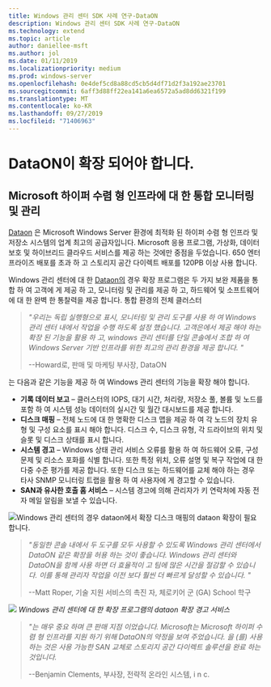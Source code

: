```yaml
---
title: Windows 관리 센터 SDK 사례 연구-DataON
description: Windows 관리 센터 SDK 사례 연구-DataON
ms.technology: extend
ms.topic: article
author: daniellee-msft
ms.author: jol
ms.date: 01/11/2019
ms.localizationpriority: medium
ms.prod: windows-server
ms.openlocfilehash: 0e4def5cd8a88cd5cb5d4df71d2f3a192ae23701
ms.sourcegitcommit: 6aff3d88ff22ea141a6ea6572a5ad8dd6321f199
ms.translationtype: MT
ms.contentlocale: ko-KR
ms.lasthandoff: 09/27/2019
ms.locfileid: "71406963"
---
```

# <a name="dataon-must-extension"></a>DataON이 확장 되어야 합니다.

## <a name="integrated-monitoring-and-management-for-microsoft-hyper-converged-infrastructure"></a>Microsoft 하이퍼 수렴 형 인프라에 대 한 통합 모니터링 및 관리

[Dataon](http://www.dataonstorage.com/) 은 Microsoft Windows Server 환경에 최적화 된 하이퍼 수렴 형 인프라 및 저장소 시스템의 업계 최고의 공급자입니다. Microsoft 응용 프로그램, 가상화, 데이터 보호 및 하이브리드 클라우드 서비스를 제공 하는 것에만 중점을 두었습니다. 650 엔터프라이즈 배포를 초과 하 고 스토리지 공간 다이렉트 배포를 120PB 이상 사용 합니다.

Windows 관리 센터에 대 한 [Dataon의](http://www.dataonstorage.com/must) 경우 확장 프로그램은 두 가지 보완 제품을 통합 하 여 고객에 게 제공 하 고, 모니터링 및 관리를 제공 하 고, 하드웨어 및 소프트웨어에 대 한 완벽 한 통찰력을 제공 합니다. 통합 환경의 전체 클러스터

> <cite>"우리는 독립 실행형으로 표시, 모니터링 및 관리 도구를 사용 하 여 Windows 관리 센터 내에서 작업을 수행 하도록 설정 했습니다. 고객은에서 제공 해야 하는 확장 된 기능을 활용 하 고, windows 관리 센터를 단일 콘솔에서 조합 하 여 Windows Server 기반 인프라를 위한 최고의 관리 환경을 제공 합니다. "</cite>
>
> --Howard로, 판매 및 마케팅 부사장, DataON

는 다음과 같은 기능을 제공 하 여 Windows 관리 센터의 기능을 확장 해야 합니다.
- **기록 데이터 보고** – 클러스터의 IOPS, 대기 시간, 처리량, 저장소 풀, 볼륨 및 노드를 포함 하 여 시스템 성능 데이터의 실시간 및 월간 대시보드를 제공 합니다.
- **디스크 매핑** – 전체 노드에 대 한 명확한 디스크 맵을 제공 하 여 각 노드의 장치 유형 및 구성 요소를 표시 해야 합니다. 디스크 수, 디스크 유형, 각 드라이브의 위치 및 슬롯 및 디스크 상태를 표시 합니다.
- **시스템 경고** – Windows 상태 관리 서비스 오류를 활용 하 여 하드웨어 오류, 구성 문제 및 리소스 포화를 식별 합니다. 또한 특정 위치, 오류 설명 및 복구 작업에 대 한 다중 수준 평가를 제공 합니다. 또한 디스크 또는 하드웨어를 교체 해야 하는 경우 타사 SNMP 모니터링 트랩을 활용 하 여 사용자에 게 경고할 수 있습니다.
- **SAN과 유사한 호출 홈 서비스** – 시스템 경고에 의해 관리자가 키 연락처에 자동 전자 메일 알림을 보낼 수 있습니다.

![*Windows 관리 센터의 경우 dataon에서 확장 디스크 매핑의* dataon 확장이 필요 합니다.](../../media/extend-case-study-dataon/dataon-1.png)


> <cite>"동일한 콘솔 내에서 두 도구를 모두 사용할 수 있도록 Windows 관리 센터에서 DataON 같은 확장을 허용 하는 것이 좋습니다. Windows 관리 센터와 DataON을 함께 사용 하면 더 효율적이 고 팀에 많은 시간을 절감할 수 있습니다. 이를 통해 관리자 작업을 이전 보다 훨씬 더 빠르게 달성할 수 있습니다. "</cite>
>
> --Matt Roper, 기술 지원 서비스의 촉진 자, 체로키어 군 (GA) School 학구

![](../../media/extend-case-study-dataon/dataon-2.png)
*Windows 관리 센터에 대 한 확장 프로그램의 dataon 확장 경고 서비스*

> <cite>"는 매우 중요 하며 큰 판매 지점 이었습니다. Microsoft는 Microsoft 하이퍼 수렴 형 인프라를 지원 하기 위해 DataON의 약정을 보여 주었습니다. 을 (를) 사용 하는 것은 사용 가능한 SAN 교체로 스토리지 공간 다이렉트 솔루션을 완료 하는 것입니다.</cite>
>
> --Benjamin Clements, 부사장, 전략적 온라인 시스템, i n c.